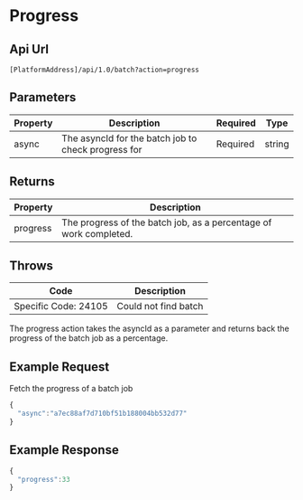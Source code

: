 # Progress

## Api Url

`[PlatformAddress]/api/1.0/batch?action=progress`

## Parameters

| Property | Description | Required | Type |
|-------|-----------------------------------------------------|----------| ------ |
| async | The asyncId for the batch job to check progress for | Required | string |

## Returns

| Property | Description |
|---------|----------------------------------|
| progress | The progress of the batch job, as a percentage of work completed. |

## Throws

| Code | Description |
|----------------------|----------------------|
| Specific Code: 24105 | Could not find batch |

The progress action takes the asyncId as a parameter and returns back the
progress of the batch job as a percentage.

## Example Request

Fetch the progress of a batch job

```javascript
{
  "async":"a7ec88af7d710bf51b188004bb532d77"
}
```

## Example Response

```javascript
{ 
  "progress":33
}
```

